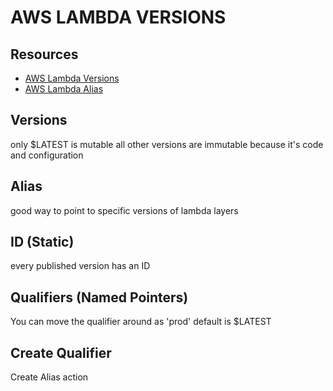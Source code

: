 # AWS LAMBDA VERSIONS

## Resources

- [AWS Lambda Versions](https://docs.aws.amazon.com/lambda/latest/dg/configuration-versions.html)
- [AWS Lambda Alias](https://docs.aws.amazon.com/lambda/latest/dg/configuration-aliases.html)

## Versions

only $LATEST is mutable
all other versions are immutable because it's code and configuration

## Alias

good way to point to specific versions of lambda layers

## ID (Static)

every published version has an ID

## Qualifiers (Named Pointers)

You can move the qualifier around as 'prod'
default is \$LATEST

## Create Qualifier

Create Alias action
